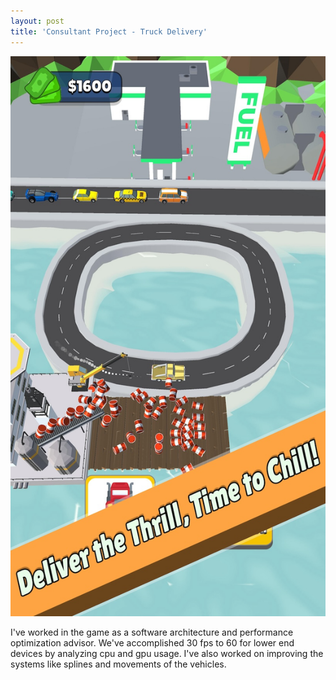 ```yaml
---
layout: post
title: 'Consultant Project - Truck Delivery'
---
```

![screenshot](/assets/img/projects/proj-5/thumbnail.jpg)

I've worked in the game as a software architecture and performance optimization advisor. We've accomplished 30 fps to 60 for lower end devices by analyzing cpu and gpu usage. I've also worked on improving the systems like splines and movements of the vehicles.